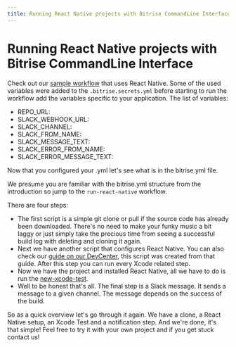 ```yaml
---
title: Running React Native projects with Bitrise CommandLine Interface
---
```


# Running React Native projects with Bitrise CommandLine Interface

Check out our [sample workflow](../_examples/tutorials/react-native/bitrise.yml) that uses React Native. Some of the used variables were added to the `.bitrise.secrets.yml` before starting to run the workflow add the variables specific to your application. The list of variables:

- REPO_URL:
- SLACK_WEBHOOK_URL:
- SLACK_CHANNEL:
- SLACK_FROM_NAME:
- SLACK_MESSAGE_TEXT:
- SLACK_ERROR_FROM_NAME:
- SLACK_ERROR_MESSAGE_TEXT:

Now that you configured your .yml let's see what is in the bitrise.yml file.

We presume you are familiar with the bitrise.yml structure from the introduction so jump to the `run-react-native` workflow.

There are four steps:
- The first script is a simple git clone or pull if the source code has already been downloaded. There's no need to make your funky music a bit laggy or just simply take the precious time from seeing a successful build log with deleting and cloning it again.
- Next we have another script that configures React Native. You can also check our [guide on our DevCenter](http://devcenter.bitrise.io/tutorials/building-react-native-projects-on-bitrise.html), this script was created from that guide. After this step you can run every Xcode related step.
- Now we have the project and installed React Native, all we have to do is run the [new-xcode-test](https://github.com/bitrise-io/bitrise-steplib/tree/master/steps/new-xcode-test/0.9.1).
- Well to be honest that's all. The final step is a Slack message. It sends a message to a given channel. The message depends on the success of the build.

So as a quick overview let's go through it again. We have a clone, a React Native setup, an Xcode Test and a notification step. And we're done, it's that simple! Feel free to try it with your own project and if you get stuck contact us!
